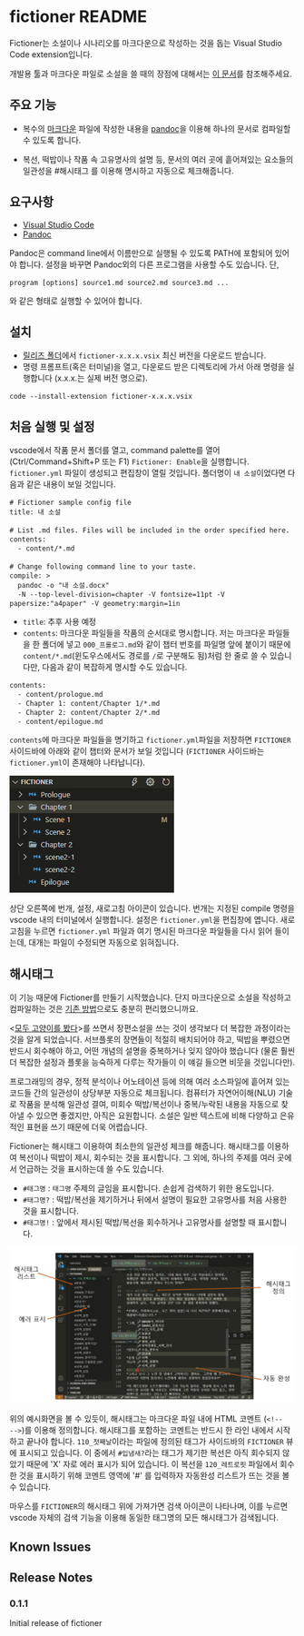 # fictioner README

Fictioner는 소설이나 시나리오를 마크다운으로 작성하는 것을 돕는 Visual Studio Code extension입니다. 

개발용 툴과 마크다운 파일로 소설을 쓸 때의 장점에 대해서는 [이 문서](https://github.com/yunhojeon/korean-novel#%ED%95%84%EC%9A%94%EC%84%B1)를 참조해주세요.

## 주요 기능

- 복수의 [마크다운](https://ko.wikipedia.org/wiki/%EB%A7%88%ED%81%AC%EB%8B%A4%EC%9A%B4) 파일에 작성한 내용을 [pandoc](https://pandoc.org/)을 이용해 하나의 문서로 컴파일할 수 있도록 합니다.

- 복선, 떡밥이나 작품 속 고유명사의 설명 등, 문서의 여러 곳에 흩어져있는 요소들의 일관성을 #해시태그 를 이용해 명시하고 자동으로 체크해줍니다.

## 요구사항

- [Visual Studio Code](https://code.visualstudio.com/)
- [Pandoc](https://pandoc.org/)

Pandoc은 command line에서 이름만으로 실행될 수 있도록 PATH에 포함되어 있어야 합니다. 설정을 바꾸면 Pandoc외의 다른 프로그램을 사용할 수도 있습니다. 단,
```
program [options] source1.md source2.md source3.md ...
```
와 같은 형태로 실행할 수 있어야 합니다.

## 설치

- [릴리즈 폴더](release/)에서 `fictioner-x.x.x.vsix` 최신 버전을 다운로드 받습니다.
- 명령 프롬프트(혹은 터미널)을 열고, 다운로드 받은 디렉토리에 가서 아래 명령을 실행합니다 (x.x.x.는 실제 버전 명으로).
```
code --install-extension fictioner-x.x.x.vsix
```


## 처음 실행 및 설정

vscode에서 작품 문서 폴더를 열고, command palette를 열어 (Ctrl/Command+Shift+P 또는 F1) `Fictioner: Enable`을 실행합니다. `fictioner.yml` 파일이 생성되고 편집창이 열릴 것입니다. 폴더명이 `내 소설`이었다면 다음과 같은 내용이 보일 것입니다.
```
# Fictioner sample config file
title: 내 소설 

# List .md files. Files will be included in the order specified here.
contents:
  - content/*.md

# Change following command line to your taste.
compile: >
  pandoc -o "내 소설.docx"
  -N --top-level-division=chapter -V fontsize=11pt -V papersize:"a4paper" -V geometry:margin=1in
```

- `title`: 추후 사용 예정
- `contents`: 마크다운 파일들을 작품의 순서대로 명시합니다. 저는 마크다운 파일들을 한 폴더에 넣고 `000_프롤로그.md`와 같이 챕터 번호를 파일명 앞에 붙이기 때문에 `content/*.md`(윈도우스에서도 경로를 `/`로 구분해도 됨)처럼 한 줄로 쓸 수 있습니다만, 다음과 같이 복잡하게 명시할 수도 있습니다. 
```
contents:
  - content/prologue.md
  - Chapter 1: content/Chapter 1/*.md
  - Chapter 2: content/Chapter 2/*.md
  - content/epilogue.md
```
`contents`에 마크다운 파일들을 명기하고 `fictioner.yml`파일을 저장하면 `FICTIONER` 사이드바에 아래와 같이 챕터와 문서가 보일 것입니다 (`FICTIONER` 사이드바는 `fictioner.yml`이 존재해야 나타납니다).

![FICTIONER sidebar](docs/imgs/sidebar.png)

상단 오른쪽에 번개, 설정, 새로고침 아이콘이 있습니다. 번개는 지정된 compile 명령을 vscode 내의 터미널에서 실행합니다. 설정은 `fictioner.yml`을 편집창에 엽니다. 새로고침을 누르면 `fictioner.yml` 파일과 여기 명시된 마크다운 파일들을 다시 읽어 들이는데, 대개는 파일이 수정되면 자동으로 읽혀집니다.

## 해시태그 

이 기능 때문에 Fictioner를 만들기 시작했습니다. 단지 마크다운으로 소설을 작성하고 컴파일하는 것은 [기존 방법](https://github.com/yunhojeon/korean-novel)으로도 충분히 편리했으니까요.

<[모두 고양이를 봤다](http://www.yes24.com/Product/Goods/91775353)>를 쓰면서 장편소설을 쓰는 것이 생각보다 더 복잡한 과정이라는 것을 알게 되었습니다. 서브플롯의 장면들이 적절히 배치되어야 하고, 떡밥을 뿌렸으면 반드시 회수해야 하고, 어떤 개념의 설명을 중복하거나 잊지 않아야 했습니다 (물론 훨씬 더 복잡한 설정과 플롯을 능숙하게 다루는 작가들이 이 얘길 들으면 비웃을 것입니다만). 

프로그래밍의 경우, 정적 분석이나 어노테이션 등에 의해 여러 소스파일에 흩어져 있는 코드들 간의 일관성이 상당부분 자동으로 체크됩니다. 컴퓨터가 자연어이해(NLU) 기술로 작품을 분석해 일관성 결여, 미회수 떡밥/복선이나 중복/누락된 내용을 자동으로 찾아낼 수 있으면 좋겠지만, 아직은 요원합니다. 소설은 일반 텍스트에 비해 다양하고 은유적인 표현을 쓰기 때문에 더욱 어렵습니다.

Fictioner는 해시태그 이용하여 최소한의 일관성 체크를 해줍니다. 해시태그를 이용하여 복선이나 떡밥이 제시, 회수되는 것을 표시합니다. 그 외에, 하나의 주제를 여러 곳에서 언급하는 것을 표시하는데 쓸 수도 있습니다.

- `#태그명` : `태그명` 주제의 글임을 표시합니다. 손쉽게 검색하기 위한 용도입니다.
- `#태그명?` : 떡밥/복선을 제기하거나 뒤에서 설명이 필요한 고유명사를 처음 사용한 것을 표시합니다.
- `#태그명!` : 앞에서 제시된 떡밥/복선을 회수하거나 고유명사를 설명할 때 표시합니다.

![fictioner screen shot](docs/imgs/fictioner_screen_capture.jpg)

위의 예시화면을 볼 수 있듯이, 해시태그는 마크다운 파일 내에 HTML 코멘트 (`<!--    -->`)를 이용해 정의합니다. 해시태그를 포함하는 코멘트는 반드시 한 라인 내에서 시작하고 끝나야 합니다. `110_첫째날`이라는 파일에 정의된 태그가 사이드바의 `FICTIONER` 뷰에 표시되고 있습니다. 이 중에서 `#입냄새?`라는 태그가 제기한 복선은 아직 회수되지 않았기 때문에 'X' 자로 에러 표시가 되어 있습니다. 이 복선을 `120_레트로핏` 파일에서 회수한 것을 표시하기 위해 코멘트 영역에 '#' 를 입력하자 자동완성 리스트가 뜨는 것을 볼 수 있습니다.

마우스를 `FICTIONER`의 해시태그 위에 가져가면 검색 아이콘이 나타나며, 이를 누르면 vscode 자체의 검색 기능을 이용해 동일한 태그명의 모든 해시태그가 검색됩니다.

## Known Issues


## Release Notes

### 0.1.1

Initial release of fictioner
